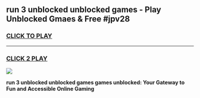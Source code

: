 
## run 3 unblocked unblocked games - Play Unblocked Gmaes & Free #jpv28
<h3>
<a href="https://news.freeplayer.one?title=run_3_unblocked_unblocked_games&ref=03M">CLICK TO PLAY</a></h3>
<hr>

<h3>
<a href="https://news.freeplayer.one?title=run_3_unblocked_unblocked_games&ref=03M">CLICK 2 PLAY</a>
  
</h3>

<a href="https://news.freeplayer.one?title=run_3_unblocked_unblocked_games&ref=03M"><img src="https://clearcache.store/games.png"></a>


**run 3 unblocked unblocked games games unblocked: Your Gateway to Fun and Accessible Online Gaming**
